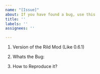 ```yaml
---
name: "[Issue]"
about: If you have found a bug, use this
title: ''
labels: ''
assignees: ''

---
```


1. Version of the Rild Mod
(Like 0.6.1)


2. Whats the Bug:


3. How to Reproduce it?
